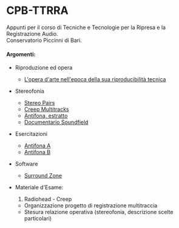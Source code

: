 # CPB-TTRRA

Appunti per il corso di Tecniche e Tecnologie per la Ripresa e la Registrazione Audio.    
Conservatorio Piccinni di Bari.

#### Argomenti:

 - Riproduzione ed opera
   * [L'opera d'arte nell'epoca della sua riproducibilità tecnica](https://www.dropbox.com/s/nxfjonzm168p04m/benjamin_opera_arte_tecnica.pdf?dl=0)

 - Stereofonia
   * [Stereo Pairs](https://github.com/grammaton/stereo-pairs)
   * [Creep Multitracks](https://www.dropbox.com/s/c2jq8vs6gqvn2ee/Creep.mogg?dl=0)
   * [Antifona, estratto](https://www.dropbox.com/s/ckev5c651hx5kr8/estratto.flac?dl=0)
   * [Documentario Soundfield](https://www.youtube.com/watch?v=X23hZNoSkUs)

 - Esercitazioni
   * [Antifona A](https://www.dropbox.com/s/w00rx24hkdfqibs/Antifona-A.zip?dl=0)
   * [Antifona B](https://www.dropbox.com/s/8temnngqieth9h8/Antifona-B.zip?dl=0)

- Software
  * [Surround Zone](https://en.rode.com/soundfieldplugin)

- Materiale d'Esame:
  1. Radiohead - Creep
    * Organizzazione progetto di registrazione multitraccia
    * Stesura relazione operativa (stereofonia, descrizione scelte particolari)
